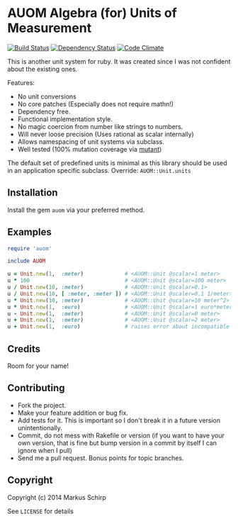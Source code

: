 AUOM Algebra (for) Units of Measurement
=======================================

[![Build Status](https://secure.travis-ci.org/mbj/auom.png?branch=master)](http://travis-ci.org/mbj/auom)
[![Dependency Status](https://gemnasium.com/mbj/auom.png)](https://gemnasium.com/mbj/auom)
[![Code Climate](https://codeclimate.com/github/mbj/auom.png)](https://codeclimate.com/github/mbj/auom)

This is another unit system for ruby.
It was created since I was not confident about the existing ones.

Features:

* No unit conversions 
* No core patches (Especially does not require mathn!)
* Dependency free.
* Functional implementation style.
* No magic coercion from number like strings to numbers.
* Will never loose precision (Uses rational as scalar internally)
* Allows namespacing of unit systems via subclass.
* Well tested (100% mutation coverage via [mutant](https://github.com/mbj/mutant))

The default set of predefined units is minimal as this library should be used in an application
specific subclass. Override: ```AUOM::Unit.units```

Installation
------------

Install the gem `auom` via your preferred method.

Examples
--------

``` ruby
require 'auom'

include AUOM

u = Unit.new(1,  :meter)             # <AUOM::Unit @scalar=1 meter>
u * 100                              # <AUOM::Unit @scalar=100 meter>
u / Unit.new(10, :meter)             # <AUOM::Unit @scalar=0.1>
u / Unit.new(10, [ :meter, :meter ]) # <AUOM::Unit @scaler=0.1 1/meter>
u * Unit.new(10, :meter)             # <AUOM::Unit @scalar=10 meter^2>
u * Unit.new(1,  :euro)              # <AUOM::Unit @scalar=1 euro*meter>
u - Unit.new(1,  :meter)             # <AUOM::Unit @scalar=0 meter>
u + Unit.new(1,  :meter)             # <AUOM::Unit @scalar=2 meter>
u + Unit.new(1,  :euro)              # raises error about incompatible units
```

Credits
-------

Room for your name!

Contributing
-------------

* Fork the project.
* Make your feature addition or bug fix.
* Add tests for it. This is important so I don't break it in a
  future version unintentionally.
* Commit, do not mess with Rakefile or version
  (if you want to have your own version, that is fine but bump version in a commit by itself I can ignore when I pull)
* Send me a pull request. Bonus points for topic branches.

Copyright
---------

Copyright (c) 2014 Markus Schirp

See `LICENSE` for details
